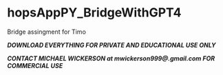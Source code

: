 # hopsAppPY_BridgeWithGPT4
Bridge assingment for Timo

***DOWNLOAD EVERYTHING FOR PRIVATE AND EDUCATIONAL USE ONLY***

***CONTACT MICHAEL WICKERSON at mwickerson999@.gmail.com FOR COMMERCIAL USE***
